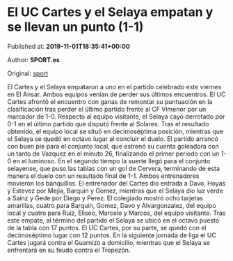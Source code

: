 
# El UC Cartes y el Selaya empatan y se llevan un punto (1-1)

Published at: **2019-11-01T18:35:41+00:00**

Author: **SPORT.es**

Original: [sport](https://www.sport.es/es/noticias/tercera-division/el-uc-cartes-y-el-selaya-empatan-y-se-llevan-un-punto-1-1-7710776)

El Cartes y el Selaya empataron a uno en el partido celebrado este viernes en El Ansar. Ambos equipos venían de perder sus últimos encuentros. El UC Cartes afrontó el encuentro con ganas de remontar su puntuación en la clasificación tras perder el último partido frente al CF Vimenor por un marcador de 1-0. Respecto al equipo visitante, el Selaya cayó derrotado por 0-1 en el último partido que disputó frente al Solares. Tras el resultado obtenido, el equipo local se situó en decimoséptima posición, mientras que el Selaya se quedó en octavo lugar al concluir el duelo.
El partido arrancó con buen pie para el conjunto local, que estrenó su cuenta goleadora con un tanto de Vazquez en el minuto 26, finalizando el primer periodo con un 1-0 en el luminoso.
En el segundo tiempo la suerte llegó para el conjunto selayense, que puso las tablas con un gol de Cervera, terminando de esta manera el duelo con un resultado final de 1-1.
Ambos entrenadores movieron los banquillos. El entrenador del Cartes dio entrada a Davo, Hoyas y Estevez por Mejia, Barquin y Gomez, mientras que el Selaya dio luz verde a Sainz y Gede por Diego y Perez.
El colegiado mostró ocho tarjetas amarillas, cuatro para Barquin, Gomez, Davo y Alvargonzalez, del equipo local y cuatro para Ruiz, Eliseo, Marcelo y Marcos, del equipo visitante.
Tras este empate, al término del partido el Selaya se ubicó en el octavo puesto de la tabla con 17 puntos. El UC Cartes, por su parte, se quedó con el decimoséptimo lugar con 12 puntos.
En la siguiente jornada de liga el UC Cartes jugará contra el Guarnizo a domicilio, mientras que el Selaya se enfrentará en su feudo contra el Tropezón.
